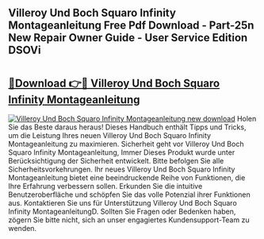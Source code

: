 ## Villeroy Und Boch Squaro Infinity Montageanleitung Free Pdf Download - Part-25n New Repair Owner Guide - User Service Edition DSOVi

# <h2><a href="http://df76f3l.blite.top/?on=Villeroy+Und+Boch+Squaro+Infinity+Montageanleitung">🔗Download 👉🔴 Villeroy Und Boch Squaro Infinity Montageanleitung</a></h2>

[![Villeroy Und Boch Squaro Infinity Montageanleitung new download](https://i.imgur.com/lujVjoI.png)](http://df76f3l.blite.top/?on=Villeroy+Und+Boch+Squaro+Infinity+Montageanleitung)
Holen Sie das Beste daraus heraus! Dieses Handbuch enthält Tipps und Tricks, um die Leistung Ihres neuen Villeroy Und Boch Squaro Infinity Montageanleitung zu maximieren. Sicherheit geht vor Villeroy Und Boch Squaro Infinity Montageanleitung, Immer Dieses Produkt wurde unter Berücksichtigung der Sicherheit entwickelt. Bitte befolgen Sie alle Sicherheitsvorkehrungen. Ihr neues Villeroy Und Boch Squaro Infinity Montageanleitung bietet eine beeindruckende Reihe von Funktionen, die Ihre Erfahrung verbessern sollen. Erkunden Sie die intuitive Benutzeroberfläche und schöpfen Sie das volle Potenzial ihrer Funktionen aus. Kontaktieren Sie uns für Unterstützung Villeroy Und Boch Squaro Infinity MontageanleitungD. Sollten Sie Fragen oder Bedenken haben, zögern Sie bitte nicht, sich an unser engagiertes Kundensupport-Team zu wenden.
